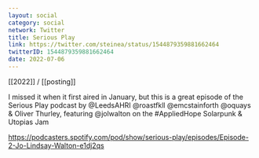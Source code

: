 ```yaml
---
layout: social
category: social
network: Twitter
title: Serious Play
link: https://twitter.com/steinea/status/1544879359881662464
twitterID: 1544879359881662464
date: 2022-07-06
---
```


[[2022]] / [[posting]]

I missed it when it first aired in January, but this is a great episode of the Serious Play podcast by @LeedsAHRI @roastfkll @emcstainforth @oquays & Oliver Thurley, featuring @jolwalton on the #AppliedHope Solarpunk & Utopias Jam

<https://podcasters.spotify.com/pod/show/serious-play/episodes/Episode-2-Jo-Lindsay-Walton-e1dj2qs>
